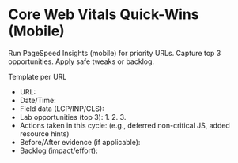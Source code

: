 # Core Web Vitals Quick-Wins (Mobile)

Run PageSpeed Insights (mobile) for priority URLs. Capture top 3 opportunities. Apply safe tweaks or backlog.

Template per URL
- URL:
- Date/Time:
- Field data (LCP/INP/CLS):
- Lab opportunities (top 3):
  1. 
  2. 
  3. 
- Actions taken in this cycle: (e.g., deferred non-critical JS, added resource hints)
- Before/After evidence (if applicable):
- Backlog (impact/effort):
